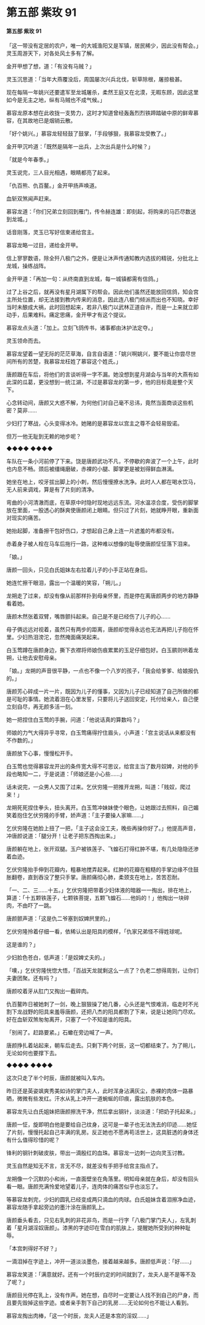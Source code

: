 # 第五部 紫玫 91

#### 第五部 紫玫 91

「这一带没有定居的农户，唯一的大城渔阳又是军镇，居民稀少，因此没有帮会。」灵玉周游天下，对各处风土多有了解。

金开甲想了想，道：「有没有马贼？」

灵玉沉思道：「当年大燕覆没后，周国屡次兴兵北伐，斩草除根，屠掠极甚。

现在每隔一年姚兴还要遣军至龙城屠杀，柔然王庭又在北漠，无暇东顾，因此这里如今是无主之地，纵有马贼也不成气候。」

慕容龙原本想在此收拢一支势力，这时才知道曾经轰轰烈烈铁蹄踏破中原的鲜卑慕容，在其故地已是烟销云散。

「好个姚兴。」慕容龙轻轻鼓了鼓掌，「手段够狠，我慕容龙受教了。」

金开甲沉吟道：「既然是隔年一出兵，上次出兵是什么时候？」

「就是今年春季。」

灵玉说完，三人目光相遇，眼睛都亮了起来。

「仇百熊、仇百鳌。」金开甲扬声唤道。

血斩双煞闻声赶来。

慕容龙道：「你们兄弟立刻回到雁门，传令赫连雄：即刻起，将购来的马匹尽数送到龙城。」

话音刚落，灵玉已写好信柬递给宫主。

慕容龙略一过目，递给金开甲。

信上寥寥数语，除全歼八极门之外，便是让沐声传通知教内选拔的精锐，分批北上龙城，操练战阵。

金开甲道：「再加一句：从终南直到龙城，每一城镇都需有信鸽。」

过了上谷之后，就再没有星月湖属下的帮会。因此他们虽然还能放回信鸽，知会宫主所处位置，却无法接到教内传来的消息，因此连八极门倾派而出也不知晓。幸好当时未酿成大祸，此时回想起来，若非八极门以武林正道自许，而是一上来就立即动手，后果难料。痛定思痛，金开甲才有这个提议。

慕容龙点头道：「加上。立刻飞鸽传书，诸事都由沐护法定夺。」

灵玉领命而去。

慕容龙望着一望无际的茫茫草海，自言自语道：「姚兴啊姚兴，要不能让你尝尽世间所有的苦楚，我慕容龙枉姓了慕容这个姓氏。」

唐颜跟在车后，将他们的言谈听得一字不漏。她没想到星月湖会与当年的大燕有如此深的瓜葛，更没想到一统江湖，不过是慕容龙的第一步，他的目标竟是整个天下。

心念转动间，唐颜又大惑不解，为何他们对自己毫不忌讳，竟然当面商谈这些机密？莫非……

少妇打了寒战，心头变得冰冷。她赌的是慕容龙以宫主之尊不会轻易毁诺。

但万一他无耻到无赖的地步呢？

◆◆◆◆ ◆◆◆◆

车队在一条小河前停了下来。饶是唐颜武功不凡，不停歇的奔波了一个上午，此时也内息不畅。颈后被缰绳磨破，赤裸的小腿、脚掌更是被划得鲜血淋漓。

她坐在地上，咬牙拔出脚上的小刺，然后慢慢撩水洗净。此时人人都在喝水饮马，无人前来调戏，算是有了片刻的清净。

弯曲的小河清澈而底，在草原中时隐时现地远远东流。河水温凉合度，受伤的脚掌放在里面，一股透心的酥爽使唐颜闭上眼睛。但只过了片刻，她就睁开眼，重新面对现实的痛苦。

她抬起脚，准备擦干包好伤口，才想起自己身上连一片遮羞的布都没有。

赤着身子被人栓在马车后拖行一路，这种难以想像的耻辱使唐颜怔怔落下泪来。

「娘。」

唐颜一回头，只见白氏姐妹左右拉着儿子的小手正站在身后。

她连忙擦干眼泪，露出一个温暖的笑容，「朔儿。」

龙朔走了过来，却没有像从前那样扑到母亲怀里，而是停在离唐颜两步的地方静静看着她。

唐颜木然张着双臂，嘴唇颤抖起来。自己是不是已经伤了儿子的心……

母子俩远远对视着，虽然只有两步的距离，唐颜却觉得永远也无法再把儿子抱在怀里。少妇热泪滂沱，忽然掩面痛哭起来。

白玉莺蹲在唐颜身边，撕下衣襟将师娘伤痕累累的玉足仔细包好。白玉鹂则哄着龙朔，让他去安慰母亲。

「娘。」龙朔的声音很平静，一点也不像一个八岁的孩子，「我会给爹爹、给娘报仇的。」

唐颜芳心碎成一片一片，既因为儿子的懂事，又因为儿子已经知道了自己所做的都是可耻的事情。她流着泪在心里发誓，只要将儿子送回安定，托付给亲人，自己便立刻自尽，再无颜多活一刻。

她一把捏住白玉莺的手腕，问道：「他说话真的算数吗？」

师娘的力气大得异乎寻常，白玉莺痛得拧住眉头，小声道：「宫主说话从来都没有不作数的。」

唐颜放下心事，慢慢松开手。

白玉莺也觉得慕容龙开出的条件宽大得不可思议，给宫主当了数月奴婢，对他的手段也略知一二，于是说道：「师娘还是小心些……」

话未说完，一众男人又围了过来。乞伏穷隆一把推开龙朔，叫道：「贱奴，爬过来！」

龙朔死死捏住拳头，扭头离开。白玉莺冲妹妹使个眼色，让她跟过去照料，自己媚笑着抱住乞伏穷隆的手臂，娇声道：「主子要操人家嘛……」

乞伏穷隆在她脸上扭了一把，「主子这会没工夫，晚些再操你好了。」他提高声音，冲唐颜说道：「腿分开！让老子把东西掏出来。」

唐颜躺在地上，张开双腿。玉户被铁莲子、飞蝗石打得红肿不堪，有几处隐隐还渗着血迹。

乞伏穷隆抬手伸到花瓣内，粗暴地搅弄起来。红肿的花瓣在粗糙的手掌边缘不住鼓胀翻卷，直到吞没了整只手掌。唐颜痛彻心肺，柔颈支在地上，苦苦忍耐。

「一、二、三……十五。」乞伏穷隆把带着少妇体液的暗器一一掏出，排在地上，算道：「十五颗铁莲子，七颗铁菩提，五颗飞蝗石……他妈的！」他掏出一块碎肉，不由吓了一跳。

唐颜颤声道：「这是仇二爷塞到奴婢屄里的。」

乞伏穷隆拎着仔细一看，依稀认出是阳具的模样，「仇家兄弟怪不得姓球呢。

这是谁的？」

少妇脸色苍白，低声道：「是奴婢丈夫的。」

「噢，」乞伏穷隆恍惚大悟，「百战天龙就剩这么一点了？仇老二想得周到，让你们夫妻团聚。还有吗？」

唐颜咬着牙从肛门又掏出一截碎肉。

仇百鳌昨日被她刺了一剑，晚上狠狠操了她几番，心头还是气恨难消，临走时不光割下龙战野的阳具来羞辱唐颜，还把八杰的阳具都割了下来，说是让她同门尽欢。好在血斩双煞匆匆离开，只塞了一个不知是谁的阳具。

「别闹了。赶路要紧。」石蠍在旁边喊了一声。

唐颜挣扎着站起来，朝车后走去。只剩下两个时辰，这一切都结束了。为了朔儿，无论如何也要撑下去。

◆◆◆◆ ◆◆◆◆

这次只走了半个时辰，唐颜就被叫入车内。

昨日还是英姿飒爽秀美如诗的掌门夫人，此时浑身沾满灰尘，赤裸的肉体一路暴晒，微微有些发红。汗水从乳上冲开一道蜿蜒的印痕，露出肌肤的本色。

慕容龙先让白氏姐妹把唐颜擦洗干净，然后拿出钢针，淡淡道：「把奶子托起来。」

唐颜一怔，旋即明白他是要给自己纹身，这可是一辈子也无法洗去的印迹……她怔了片刻，慢慢托起自己丰满的乳房。反正她也不愿再苟活世上，这具脏透的身体还有什么值得珍惜的呢？

锋利的钢针刺破皮肤，带出一滴殷红的血珠。慕容龙一边刺一边向灵玉讨教。

灵玉自然是知无不言，言无不尽，就差没有手把手给宫主指点了。

龙朔像一个沉默的小和尚，一直面壁坐在角落里。明知母亲就在身后，却没有回头看一眼。唐颜充满怜爱地望着儿子，连肉体的痛苦似乎也淡忘了。

等慕容龙刺完，少妇的圆乳已经变成两只滴血的肉球。白氏姐妹含着泪擦净血迹，慕容龙随手拿起旁边的墨汁涂在唐颜乳上。

唐颜垂头看去，只见右乳刺的非花非鸟，而是一行字「八极门掌门夫人」，左乳刺着「星月湖淫奴唐颜」。漆黑的字迹印在雪白的肌肤上，提醒她所受到的种种耻辱。

「本宫刺得好不好？」

一滴泪掉在字迹上，冲开一道淡淡墨色，接着越来越多。唐颜低声说：「好……」

慕容龙笑道：「满意就好。还有一个时辰约定的时间就到了，龙夫人是不是等不及了呢？」

唐颜目光停在乳上，没有作声。她在想，自尽时一定要让人找不到自己的尸身，而且要先毁掉这些字迹。或者亲手割下自己的乳房……无论如何也不能让人看到。

慕容龙掏出肉棒，「这一个时辰，龙夫人还是本宫的淫奴……」

